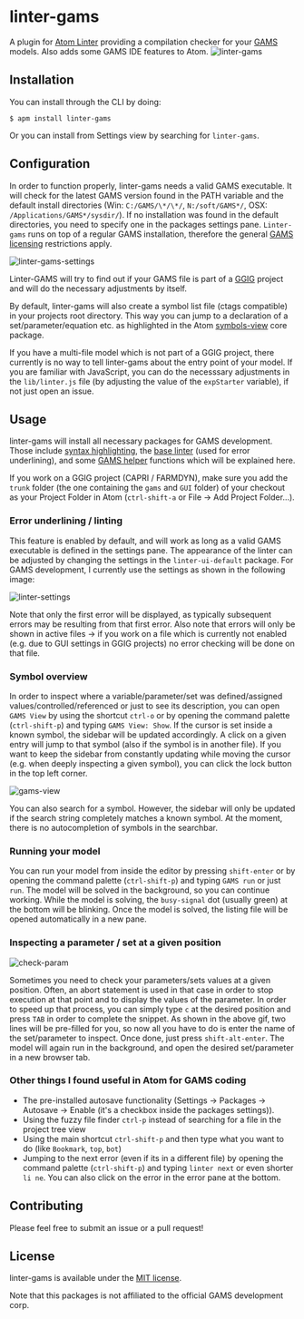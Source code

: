 # linter-gams

A plugin for [Atom Linter](https://github.com/AtomLinter/atom-linter) providing a compilation checker for your [GAMS](https://www.gams.com/) models.
Also adds some GAMS IDE features to Atom.
![linter-gams](https://user-images.githubusercontent.com/20703207/38366894-78855850-38e1-11e8-8561-16f4b067c9e7.gif)

## Installation
You can install through the CLI by doing:

```
$ apm install linter-gams
```

Or you can install from Settings view by searching for `linter-gams`.

## Configuration
In order to function properly, linter-gams needs a valid GAMS executable. It will check for the latest GAMS version found in the PATH variable and the default install directories (Win: `C:/GAMS/\*/\*/`, `N:/soft/GAMS*/`, OSX: `/Applications/GAMS*/sysdir/`).
If no installation was found in the default directories, you need to specify one in the packages settings pane. `Linter-gams` runs on top of a regular GAMS installation, therefore the general [GAMS licensing](https://www.gams.com/latest/docs/UG_License.html) restrictions apply.

![linter-gams-settings](https://user-images.githubusercontent.com/20703207/38366897-78d2c1d0-38e1-11e8-8ee1-5156fd72c0f8.PNG)


Linter-GAMS will try to find out if your GAMS file is part of a [GGIG](http://www.ilr.uni-bonn.de/em/rsrch/ggig/ggig_e.htm) project and will do the necessary adjustments by itself.

By default, linter-gams will also create a symbol list file (ctags compatible) in your projects root directory.
This way you can jump to a declaration of a set/parameter/equation etc. as highlighted in the Atom [symbols-view](https://atom.io/packages/symbols-view) core package.

If you have a multi-file model which is not part of a GGIG project, there currently is no way to tell linter-gams about the entry point of your model. If you are familiar with JavaScript, you can do the necesssary adjustments in the `lib/linter.js` file (by adjusting the value of the `expStarter` variable), if not just open an issue.

## Usage

linter-gams will install all necessary packages for GAMS development. Those include [syntax highlighting](atom-language-gams), the [base linter](https://atom.io/packages/linter) (used for error underlining), and some [GAMS helper](https://atom.io/packages/gams-helpers) functions which will be explained here.

If you work on a GGIG project (CAPRI / FARMDYN), make sure you add the `trunk` folder (the one containing the `gams` and `GUI` folder) of your checkout as your Project Folder in Atom (`ctrl-shift-a` or File -> Add Project Folder...).

### Error underlining / linting
This feature is enabled by default, and will work as long as a valid GAMS executable is defined in the settings pane. The appearance of the linter can be adjusted by changing the settings in the `linter-ui-default` package. For GAMS development, I currently use the settings as shown in the following image:

![linter-settings](https://user-images.githubusercontent.com/20703207/38366895-789ff5fc-38e1-11e8-95fe-f70dea16e1a8.PNG)

Note that only the first error will be displayed, as typically subsequent errors may be resulting from that first error. Also note that errors will only be shown in active files -> if you work on a file which is currently not enabled (e.g. due to GUI settings in GGIG projects) no error checking will be done on that file.


### Symbol overview
In order to inspect where a variable/parameter/set was defined/assigned values/controlled/referenced or just to see its description, you can open `GAMS View` by using the shortcut `ctrl-o` or by opening the command palette (`ctrl-shift-p`) and typing `GAMS View: Show`. If the cursor is set inside a known symbol, the sidebar will be updated accordingly. A click on a given entry will jump to that symbol (also if the symbol is in another file). If you want to keep the sidebar from constantly updating while moving the cursor (e.g. when deeply inspecting a given symbol), you can click the lock button in the top left corner.

![gams-view](https://user-images.githubusercontent.com/20703207/38366893-7866374a-38e1-11e8-963b-fa0f88fa44dd.PNG)

You can also search for a symbol. However, the sidebar will only be updated if the search string completely matches a known symbol. At the moment, there is no autocompletion of symbols in the searchbar.

### Running your model

You can run your model from inside the editor by pressing `shift-enter` or by opening the command palette (`ctrl-shift-p`) and typing `GAMS run` or just `run`. The model will be solved in the background, so you can continue working. While the model is solving, the `busy-signal` dot (usually green) at the bottom will be blinking. Once the model is solved, the listing file will be opened automatically in a new pane.

### Inspecting a parameter / set at a given position

![check-param](https://user-images.githubusercontent.com/20703207/38366892-784d5d06-38e1-11e8-9524-2ccbe697eaa8.gif)

Sometimes you need to check your parameters/sets values at a given position. Often, an abort statement is used in that case in order to stop execution at that point and to display the values of the parameter. In order to speed up that process, you can simply type `c` at the desired position and press `TAB` in order to complete the snippet. As shown in the above gif, two lines will be pre-filled for you, so now all you have to do is enter the name of the set/parameter to inspect. Once done, just press `shift-alt-enter`. The model will again run in the background, and open the desired set/parameter in a new browser tab.

### Other things I found useful in Atom for GAMS coding
  - The pre-installed autosave functionality (Settings -> Packages -> Autosave -> Enable (it's a checkbox inside the packages settings)).
  - Using the fuzzy file finder `ctrl-p` instead of searching for a file in the project tree view
  - Using the main shortcut `ctrl-shift-p` and then type what you want to do (like `Bookmark`, `top`, `bot`)
  - Jumping to the next error (even if its in a different file) by opening the command palette (`ctrl-shift-p`) and typing `linter next` or even shorter `li ne`. You can also click on the error in the error pane at the bottom.

## Contributing

Please feel free to submit an issue or a pull request!

## License

linter-gams is available under the [MIT license](http://opensource.org/licenses/MIT).

Note that this packages is not affiliated to the official GAMS development corp.
